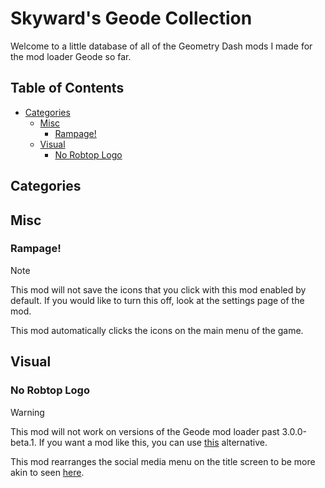 # Skyward's Geode Collection
Welcome to a little database of all of the Geometry Dash mods I made for the mod loader Geode so far.<br/>
## Table of Contents
- [Categories](#categories)
  - [Misc](#misc)
    - [Rampage!](#rampage)
  - [Visual](#visual)
    - [No Robtop Logo](#no-robtop-logo)<br/>
## Categories
## Misc<br/>
### Rampage!
> [!NOTE]
This mod will not save the icons that you click with this mod enabled by default. If you would like to turn this off, look at the settings page of the mod.

This mod automatically clicks the icons on the main menu of the game.<br/>
## Visual<br/>
### No Robtop Logo
> [!WARNING]
This mod will not work on versions of the Geode mod loader past 3.0.0-beta.1. If you want a mod like this, you can use [this](https://geode-sdk.org/mods/devcmb.cleanermenu) alternative.

This mod rearranges the social media menu on the title screen to be more akin to seen [here](https://youtu.be/BsfxkpkHs3w?t=145).
